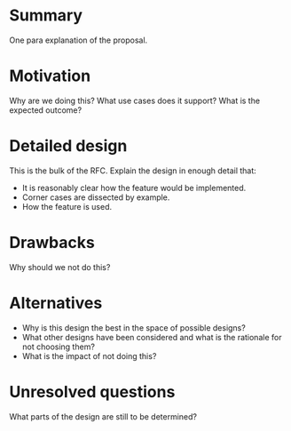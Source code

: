 # Summary

One para explanation of the proposal.

# Motivation

Why are we doing this? What use cases does it support? What is the expected outcome?

# Detailed design

This is the bulk of the RFC. Explain the design in enough detail that:

- It is reasonably clear how the feature would be implemented.
- Corner cases are dissected by example.
- How the feature is used.

# Drawbacks

Why should we not do this?

# Alternatives

- Why is this design the best in the space of possible designs?
- What other designs have been considered and what is the rationale for not choosing them?
- What is the impact of not doing this?

# Unresolved questions

What parts of the design are still to be determined?
